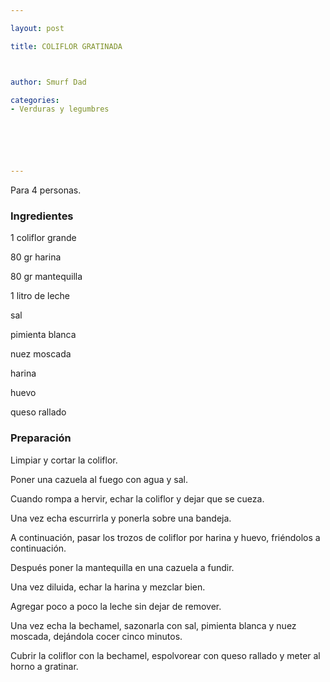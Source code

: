 ```yaml
---

layout: post

title: COLIFLOR GRATINADA



author: Smurf Dad

categories:
- Verduras y legumbres






---
```


Para 4 personas.

<h3>Ingredientes</h3>

1 coliflor grande

80 gr harina

80 gr mantequilla

1 litro de leche

sal

pimienta blanca

nuez moscada

harina

huevo

queso rallado

<h3>Preparación</h3>

Limpiar y cortar la coliflor.

Poner una cazuela al fuego con agua y sal.

Cuando rompa a hervir, echar la coliflor y dejar que se cueza.

Una vez echa escurrirla y ponerla sobre una bandeja.

A continuación, pasar los trozos de coliflor por harina y huevo, friéndolos a continuación.

Después poner la mantequilla en una cazuela a fundir.

Una vez diluida, echar la harina y mezclar bien.

Agregar poco a poco la leche sin dejar de remover.

Una vez echa la bechamel, sazonarla con sal, pimienta blanca y nuez moscada, dejándola cocer cinco minutos.

Cubrir la coliflor con la bechamel, espolvorear con queso rallado y meter al horno a gratinar.